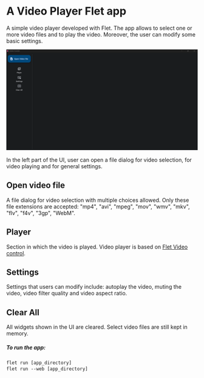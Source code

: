 # A Video Player Flet app

A simple video player developed with Flet. The app allows to select one or more video files and to play the video. Moreover, the user can modify some basic settings.

![Screenshot of the app](assets/App_Screenshot.png)

In the left part of the UI, user can open a file dialog for video selection, for video playing and for general settings.

## Open video file

A file dialog for video selection with multiple choices allowed. Only these file extensions are accepted: "mp4", "avi", "mpeg", "mov", "wmv", "mkv", "flv", "f4v", "3gp", "WebM".

## Player

Section in which the video is played. Video player is based on [Flet Video control](https://flet.dev/docs/controls/video/).

## Settings

Settings that users can modify include: autoplay the video, muting the video, video filter quality and video aspect ratio.

## Clear All

All widgets shown in the UI are cleared. Select video files are still kept in memory.


##### To run the app:

```
flet run [app_directory]
flet run --web [app_directory]
```